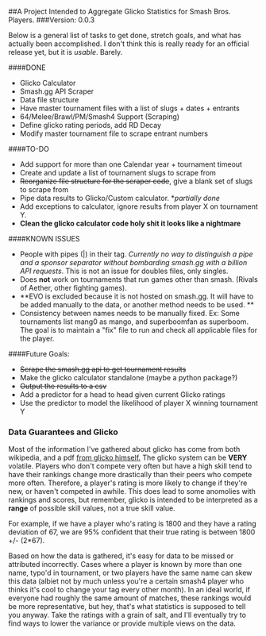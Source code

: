 ##A Project Intended to Aggregate Glicko Statistics for Smash Bros. Players.
###Version: 0.0.3

Below is a general list of tasks to get done, stretch goals, and what has actually been accomplished. I don't think this is really ready for an official release yet, but it is *usable*. Barely.

####DONE
* Glicko Calculator
* Smash.gg API Scraper
* Data file structure
* Have master tournament files with a list of slugs + dates + entrants
* 64/Melee/Brawl/PM/Smash4 Support (Scraping)
* Define glicko rating periods, add RD Decay
* Modify master tournament file to scrape entrant numbers

####TO-DO
* Add support for more than one Calendar year + tournament timeout
* Create and update a list of tournament slugs to scrape from
* ~~Reorganize file structure for the scraper code~~, give a blank set of slugs to scrape from
* Pipe data results to Glicko/Custom calculator. \**partially done*
* Add exceptions to calculator, ignore results from player X on tournament Y.
* **Clean the glicko calculator code holy shit it looks like a nightmare**

####KNOWN ISSUES
* People with pipes (|) in their tag. *Currently no way to distinguish a pipe and a sponsor separator without bombarding smash.gg with a billion API requests*. This is not an issue for doubles files, only singles.
* Does **not** work on tournaments that run games other than smash. (Rivals of Aether, other fighting games).
* **EVO is excluded because it is not hosted on smash.gg. It will have to be added manually to the data, or another method needs to be used. **
*  Consistency between names needs to be manually fixed. Ex: Some tournaments list mang0 as mango, and superboomfan as superboom. The goal is to maintain a "fix" file to run and check all applicable files for the player.

####Future Goals:
* ~~Scrape the smash.gg api to get tournament results~~
* Make the glicko calculator standalone (maybe a python package?)
* ~~Output the results to a csv~~
* Add a predictor for a head to head given current Glicko ratings
* Use the predictor to model the likelihood of player X winning tournament Y

### Data Guarantees and Glicko
Most of the information I've gathered about glicko has come from both wikipedia, and a pdf [from glicko himself.](http://www.glicko.net/glicko/glicko.pdf) The glicko system can be **VERY** volatile. Players who don't compete very often but have a high skill tend to have their rankings change more drastically than their peers who compete more often. Therefore, a player's rating is more likely to change if they're new, or haven't competed in awhile. This does lead to some anomolies with rankings and scores, but remember, glicko is intended to be interpreted as a **range** of possible skill values, not a true skill value.

For example, if we have a player who's rating is 1800 and they have a rating deviation of 67, we are 95% confident that their true rating is between 1800 +/- (2\*67).

Based on how the data is gathered, it's easy for data to be missed or attributed incorrectly. Cases where a player is known by more than one name, typo'd in tournament, or two players have the same name can skew this data (albiet not by much unless you're a certain smash4 player who thinks it's cool to change your tag every other month). In an ideal world, if everyone had roughly the same amount of matches, these rankings would be more representative, but hey, that's what statistics is supposed to tell you anyway. Take the ratings with a grain of salt, and I'll eventually try to find ways to lower the variance or provide multiple views on the data.

